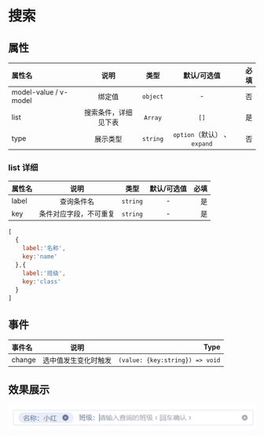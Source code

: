 # 搜索

## 属性

| 属性名 | 说明 | 类型 | 默认/可选值 | 必填 |
|:--------|:---------:|:---------:|:---------:|--------:|
| model-value / v-model | 绑定值 |`object`| - | 否 |
| list | 搜索条件，详细见下表 | `Array` | `[]` | 是 |
| type | 展示类型 |`string`|`option`（默认） 、`expand` | 否 |

### list 详细

| 属性名 | 说明 | 类型 | 默认/可选值 | 必填 |
|:--------|:---------:|:---------:|:---------:|--------:|
| label | 查询条件名 | `string` | - | 是 |
| key | 条件对应字段，不可重复 |`string`| - | 是 |

```js
[
  {
    label:'名称',
    key:'name'
  },{
    label:'班级',
    key:'class'
  }
]
```

## 事件

| 事件名 | 说明 | Type |
|:--------|:---------:|--------:|
| change | 选中值发生变化时触发 | `(value: {key:string}) => void` | 

## 效果展示

![option](./img/option.png)